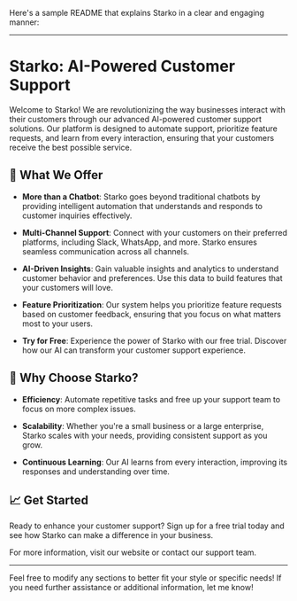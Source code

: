Here's a sample README that explains Starko in a clear and engaging manner:

---

# Starko: AI-Powered Customer Support

Welcome to Starko! We are revolutionizing the way businesses interact with their customers through our advanced AI-powered customer support solutions. Our platform is designed to automate support, prioritize feature requests, and learn from every interaction, ensuring that your customers receive the best possible service.

## 🚀 What We Offer

- **More than a Chatbot**: Starko goes beyond traditional chatbots by providing intelligent automation that understands and responds to customer inquiries effectively.
  
- **Multi-Channel Support**: Connect with your customers on their preferred platforms, including Slack, WhatsApp, and more. Starko ensures seamless communication across all channels.

- **AI-Driven Insights**: Gain valuable insights and analytics to understand customer behavior and preferences. Use this data to build features that your customers will love.

- **Feature Prioritization**: Our system helps you prioritize feature requests based on customer feedback, ensuring that you focus on what matters most to your users.

- **Try for Free**: Experience the power of Starko with our free trial. Discover how our AI can transform your customer support experience.

## 🌟 Why Choose Starko?

- **Efficiency**: Automate repetitive tasks and free up your support team to focus on more complex issues.
  
- **Scalability**: Whether you're a small business or a large enterprise, Starko scales with your needs, providing consistent support as you grow.

- **Continuous Learning**: Our AI learns from every interaction, improving its responses and understanding over time.

## 📈 Get Started

Ready to enhance your customer support? Sign up for a free trial today and see how Starko can make a difference in your business.

For more information, visit our website or contact our support team.

---

Feel free to modify any sections to better fit your style or specific needs! If you need further assistance or additional information, let me know!

